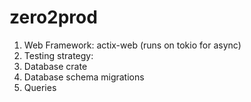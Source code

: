 # zero2prod

1. Web Framework: actix-web (runs on tokio for async)
2. Testing strategy: 
3. Database crate
4. Database schema migrations
5. Queries
